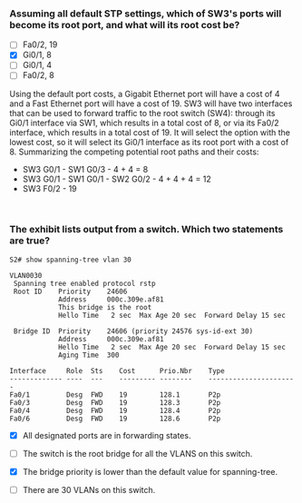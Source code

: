 ### Assuming all default STP settings, which of SW3's ports will become its root port, and what will its root cost be?
- [ ] Fa0/2, 19
- [x] Gi0/1, 8
- [ ] Gi0/1, 4
- [ ] Fa0/2, 8

Using the default port costs, a Gigabit Ethernet port will have a cost of 4 and a Fast Ethernet port will have a cost of 19. SW3 will have two interfaces that can be used to forward traffic to the root switch (SW4): through its Gi0/1 interface via SW1, which results in a total cost of 8, or via its Fa0/2 interface, which results in a total cost of 19. It will select the option with the lowest cost, so it will select its Gi0/1 interface as its root port with a cost of 8.
Summarizing the competing potential root paths and their costs:
- SW3 G0/1 - SW1 G0/3  - 4 + 4 = 8
- SW3 G0/1 - SW1 G0/1 - SW2 G0/2  - 4 + 4 + 4 = 12
- SW3 F0/2  - 19

<br/>

### The exhibit lists output from a switch. Which two statements are true?
```
S2# show spanning-tree vlan 30

VLAN0030
 Spanning tree enabled protocol rstp
 Root ID    Priority    24606
            Address     000c.309e.af81
            This bridge is the root
            Hello Time   2 sec  Max Age 20 sec  Forward Delay 15 sec

 Bridge ID  Priority    24606 (priority 24576 sys-id-ext 30)
            Address     000c.309e.af81
            Hello Time   2 sec  Max Age 20 sec  Forward Delay 15 sec
            Aging Time  300

Interface     Role  Sts    Cost      Prio.Nbr    Type
------------- ----  ---    --------- --------    ----------------------
Fa0/1         Desg  FWD    19        128.1       P2p
Fa0/3         Desg  FWD    19        128.3       P2p
Fa0/4         Desg  FWD    19        128.4       P2p
Fa0/6         Desg  FWD    19        128.6       P2p
```

- [x] All designated ports are in forwarding states.
- [ ] The switch is the root bridge for all the VLANS on this switch.
- [x] The bridge priority is lower than the default value for spanning-tree.
- [ ] There are 30 VLANs on this switch.


